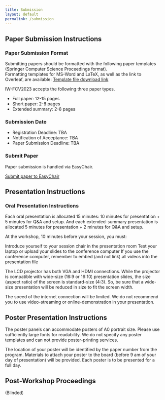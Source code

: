 ```yaml
---
title: Submission
layout: default
permalink: /submission
---
```

## Paper Submission Instructions

### Paper Submission Format

Submitting papers should be formatted with the following paper templates (Springer Computer Science Proceedings format).  
Formatting templates for MS-Word and LaTeX, as well as the link to Overleaf, are available: [Template file download link](#)

IW-FCV2023 accepts the following three paper types.
* Full paper: 12-15 pages
* Short paper: 2-8 pages
* Extended summary: 2-8 pages

### Submission Date
* Registration Deadline: TBA
* Notification of Acceptance: TBA
* Paper Submission Deadline: TBA


### Submit Paper
Paper submission is handled via EasyChair.  

[Submit paper to EasyChair](https://easychair.org/)

## Presentation Instructions
### Oral Presentation Instructions
Each oral presentation is allocated 15 minutes: 10 minutes for presentation + 5 minutes for Q&A and setup. And each extended-summary presentation is allocated 5 minutes for presentation + 2 minutes for Q&A and setup.

At the workshop, 10 minutes before your session, you must:

Introduce yourself to your session chair in the presentation room
Test your laptop or upload your slides to the conference computer
If you use the conference computer, remember to embed (and not link) all videos into the presentation file

The LCD projector has both VGA and HDMI connections. While the projector is compatible with wide-size (16:9 or 16:10) presentation slides, the size (aspect ratio) of the screen is standard-size (4:3). So, be sure that a wide-size presentation will be reduced in size to fit the screen width.

The speed of the internet connection will be limited. We do not recommend you to use video-streaming or online-demonstration in your presentation.

## Poster Presentation Instructions
The poster panels can accommodate posters of A0 portrait size. Please use sufficiently large fonts for readability. We do not specify any poster templates and can not provide poster-printing services.

The location of your poster will be identified by the paper number from the program. Materials to attach your poster to the board (before 9 am of your day of presentation) will be provided. Each poster is to be presented for a full day.

## Post-Workshop Proceedings

<!--The organizing committee will publish the post-workshop proceedings of IW-FCV2022 as a Springer Communications in Computer and Information Science (CCIS) series after the workshop. The post-workshop proceedings will include only high-quality papers selected by reviewers.

The condition under which a paper is subject to peer review for inclusion in the post-workshop proceedings are as follows:

The paper must be a full paper (12-15 pages) that contains original research that has neither been published nor submitted for publication elsewhere.

When submitting a paper, the authors should indicate their intention to include the paper in the post-workshop proceedings.
In addition, in order for a paper to be included in the post-workshop proceedings, it must:

be presented at the workshop by at least one author.

When submitting a camera-ready version, the authors should complete and sign a Consent-to-Publish form to transfer the copyright for the paper to the publisher.

The post-workshop proceedings will be included in Springer Link Digital Library. And workshop attendees will have free access for four weeks after the post-workshop proceedings are published.

Authors should consult [Springer's authors' guidelines] and use their proceedings templates for the preparation of their papers. Springer encourages authors to include their ORCIDs in their papers. Please kindly refer to [the editorial policies webpage] and note the importance of this.-->

(Blinded)
